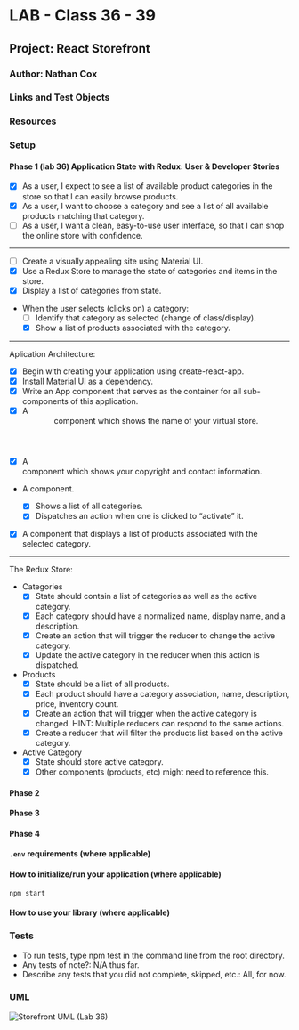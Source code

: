 # LAB - Class 36 - 39

## Project: React Storefront

### Author: Nathan Cox

### Links and Test Objects

<!-- - [Front-end on GH-Pages](https://401-advanced-javascript-nathanrcox.github.io/to-do/)
- [Back-end on Heroku](https://nrc-api-server.herokuapp.com/) -->

### Resources

### Setup

#### Phase 1 (lab 36) Application State with Redux: User & Developer Stories

- [x] As a user, I expect to see a list of available product categories in the store so that I can easily browse products.
- [x] As a user, I want to choose a category and see a list of all available products matching that category.
- [ ] As a user, I want a clean, easy-to-use user interface, so that I can shop the online store with confidence.

---

- [ ] Create a visually appealing site using Material UI.
- [x] Use a Redux Store to manage the state of categories and items in the store.
- [x] Display a list of categories from state.
- When the user selects (clicks on) a category:
  - [ ] Identify that category as selected (change of class/display).
  - [x] Show a list of products associated with the category.

---

Aplication Architecture:

- [x] Begin with creating your application using create-react-app.
- [x] Install Material UI as a dependency.
- [x] Write an App component that serves as the container for all sub-components of this application.
- [x] A <Header> component which shows the name of your virtual store.
- [x] A <Footer> component which shows your copyright and contact information.
- A <Categories> component.
  - [x] Shows a list of all categories.
  - [x] Dispatches an action when one is clicked to “activate” it.
- [x] A <Products> component that displays a list of products associated with the selected category.

---

The Redux Store:

- Categories
  - [x] State should contain a list of categories as well as the active category.
  - [x] Each category should have a normalized name, display name, and a description.
  - [x] Create an action that will trigger the reducer to change the active category.
  - [x] Update the active category in the reducer when this action is dispatched.

- Products
  - [x] State should be a list of all products.
  - [x] Each product should have a category association, name, description, price, inventory count.
  - [x] Create an action that will trigger when the active category is changed. HINT: Multiple reducers can respond to the same actions.
  - [x] Create a reducer that will filter the products list based on the active category.
  
- Active Category
  - [x] State should store active category.
  - [x] Other components (products, etc) might need to reference this.

#### Phase 2

#### Phase 3

#### Phase 4

#### `.env` requirements (where applicable)

#### How to initialize/run your application (where applicable)

`npm start`

#### How to use your library (where applicable)

### Tests

- To run tests, type npm test in the command line from the root directory.
- Any tests of note?: N/A thus far.
- Describe any tests that you did not complete, skipped, etc.: All, for now.

### UML

![Storefront UML (Lab 36)]()
